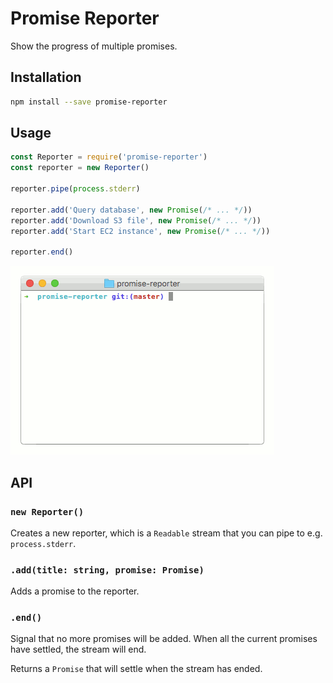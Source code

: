 # Promise Reporter

Show the progress of multiple promises.

## Installation

```sh
npm install --save promise-reporter
```

## Usage

```js
const Reporter = require('promise-reporter')
const reporter = new Reporter()

reporter.pipe(process.stderr)

reporter.add('Query database', new Promise(/* ... */))
reporter.add('Download S3 file', new Promise(/* ... */))
reporter.add('Start EC2 instance', new Promise(/* ... */))

reporter.end()
```

![Example GIF](/example.gif?raw=true)

## API

### `new Reporter()`

Creates a new reporter, which is a `Readable` stream that you can pipe to e.g.
`process.stderr`.

### `.add(title: string, promise: Promise)`

Adds a promise to the reporter.

### `.end()`

Signal that no more promises will be added. When all the current promises have
settled, the stream will end.

Returns a `Promise` that will settle when the stream has ended.
